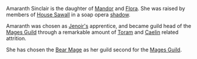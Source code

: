 Amaranth Sinclair is the daughter of [Mandor](MandorOfSawall) and [Flora](FlorimelOfOberon).  She was raised by members of [House Sawall](HouseSawall) in a soap opera [shadow](ShadowPlaces).

Amaranth was chosen as [Jenoir's](JenoirOfMages) apprentice, and became guild head of the [Mages Guild](MagesGuild) through a remarkable amount of [Toram](ToramOfMages) and [Caelin](CaelinOfLaetatio) related attrition.

She has chosen the [Bear Mage](BearMage) as her guild second for the [Mages Guild](MagesGuild).
